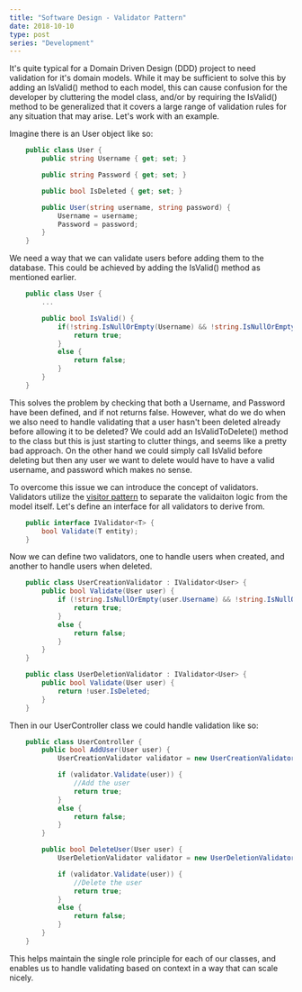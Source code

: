 ```yaml
---
title: "Software Design - Validator Pattern"
date: 2018-10-10
type: post
series: "Development"
---
```


It's quite typical for a Domain Driven Design (DDD) project to need validation for it's domain models. While it may be sufficient to solve this by adding an IsValid() method to each model, this can cause confusion for the developer by cluttering the model class, and/or by requiring the IsValid() method to be generalized that it covers a large range of validation rules for any situation that may arise. Let's work with an example.

Imagine there is an User object like so:

```c#
    public class User {
        public string Username { get; set; }

        public string Password { get; set; }

        public bool IsDeleted { get; set; }

        public User(string username, string password) {
            Username = username;
            Password = password;
        }
    }
```

We need a way that we can validate users before adding them to the database. This could be achieved by adding the IsValid() method as mentioned earlier.

```c#
    public class User {
        ...

        public bool IsValid() {
            if(!string.IsNullOrEmpty(Username) && !string.IsNullOrEmpty(Password)) {
                return true;
            }
            else {
                return false;
            }
        }
    }
```

This solves the problem by checking that both a Username, and Password have been defined, and if not returns false. However, what do we do when we also need to handle validating that a user hasn't been deleted already before allowing it to be deleted? We could add an IsValidToDelete() method to the class but this is just starting to clutter things, and seems like a pretty bad approach. On the other hand we could simply call IsValid before deleting but then any user we want to delete would have to have a valid username, and password which makes no sense.

To overcome this issue we can introduce the concept of validators. Validators utilize the [visitor pattern](https://en.wikipedia.org/wiki/Visitor_pattern) to separate the validaiton logic from the model itself. Let's define an interface for all validators to derive from.

```c#
    public interface IValidator<T> {
        bool Validate(T entity);
    }
```

Now we can define two validators, one to handle users when created, and another to handle users when deleted.

```c#
    public class UserCreationValidator : IValidator<User> {
        public bool Validate(User user) {
            if (!string.IsNullOrEmpty(user.Username) && !string.IsNullOrEmpty(user.Password)) {
                return true;
            }
            else {
                return false;
            }
        }
    }

    public class UserDeletionValidator : IValidator<User> {
        public bool Validate(User user) {
            return !user.IsDeleted;
        }
    }
```

Then in our UserController class we could handle validation like so:

```c#
    public class UserController {
        public bool AddUser(User user) {
            UserCreationValidator validator = new UserCreationValidator();

            if (validator.Validate(user)) {
                //Add the user
                return true;
            }
            else {
                return false;
            }
        }

        public bool DeleteUser(User user) {
            UserDeletionValidator validator = new UserDeletionValidator();

            if (validator.Validate(user)) {
                //Delete the user
                return true;
            }
            else {
                return false;
            }
        }
    }
```

This helps maintain the single role principle for each of our classes, and enables us to handle validating based on context in a way that can scale nicely.
